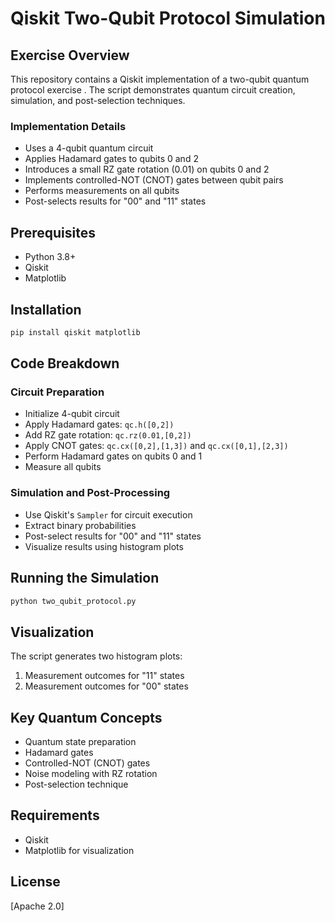 # Qiskit Two-Qubit Protocol Simulation

## Exercise Overview

This repository contains a Qiskit implementation of a two-qubit quantum protocol exercise . The script demonstrates quantum circuit creation, simulation, and post-selection techniques.

### Implementation Details

- Uses a 4-qubit quantum circuit
- Applies Hadamard gates to qubits 0 and 2
- Introduces a small RZ gate rotation (0.01) on qubits 0 and 2
- Implements controlled-NOT (CNOT) gates between qubit pairs
- Performs measurements on all qubits
- Post-selects results for "00" and "11" states

## Prerequisites

- Python 3.8+
- Qiskit
- Matplotlib

## Installation

```bash
pip install qiskit matplotlib
```

## Code Breakdown

### Circuit Preparation
- Initialize 4-qubit circuit
- Apply Hadamard gates: `qc.h([0,2])`
- Add RZ gate rotation: `qc.rz(0.01,[0,2])`
- Apply CNOT gates: `qc.cx([0,2],[1,3])` and `qc.cx([0,1],[2,3])`
- Perform Hadamard gates on qubits 0 and 1
- Measure all qubits

### Simulation and Post-Processing
- Use Qiskit's `Sampler` for circuit execution
- Extract binary probabilities
- Post-select results for "00" and "11" states
- Visualize results using histogram plots

## Running the Simulation

```bash
python two_qubit_protocol.py
```

## Visualization

The script generates two histogram plots:
1. Measurement outcomes for "11" states
2. Measurement outcomes for "00" states

## Key Quantum Concepts

- Quantum state preparation
- Hadamard gates
- Controlled-NOT (CNOT) gates
- Noise modeling with RZ rotation
- Post-selection technique

## Requirements

- Qiskit
- Matplotlib for visualization

## License

[Apache 2.0]
```

